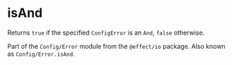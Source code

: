 # isAnd

Returns `true` if the specified `ConfigError` is an `And`, `false` otherwise.

Part of the `Config/Error` module from the `@effect/io` package. Also known as `Config/Error.isAnd`.
